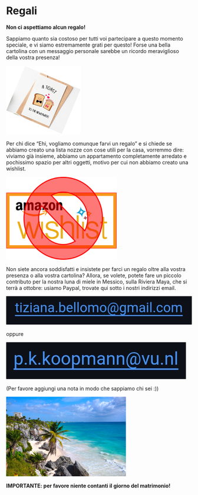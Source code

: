 # Regali

**Non ci aspettiamo alcun regalo!**


Sappiamo quanto sia costoso per tutti voi partecipare a questo momento speciale, e vi siamo estremamente grati per questo!
Forse una bella cartolina con un messaggio personale sarebbe un ricordo meraviglioso della vostra presenza!

![Gifts](Picture19.png)


Per chi dice “Ehi, vogliamo comunque farvi un regalo” e si chiede se abbiamo creato una lista nozze con cose utili per la casa, vorremmo dire: viviamo già insieme, abbiamo un appartamento completamente arredato e pochissimo spazio per altri oggetti, motivo per cui non abbiamo creato una wishlist.

<img src="Picture20.png" alt="No Wishlist" style="width:300px;"/>


Non siete ancora soddisfatti e insistete per farci un regalo oltre alla vostra presenza o alla vostra cartolina?
Allora, se volete, potete fare un piccolo contributo per la nostra luna di miele in Messico, sulla Riviera Maya, che si terrà a ottobre: usiamo Paypal, trovate qui sotto i nostri indirizzi email.

![TizianaEmail](Screenshot_2025-07-21-09-31-51-91_40deb401b9ffe8e1df2f1cc5ba480b12.jpg)

oppure

![PatrickEmail](Screenshot_2025-07-21-09-31-13-11_40deb401b9ffe8e1df2f1cc5ba480b12.jpg)


(Per favore aggiungi una nota in modo che sappiamo chi sei :))


![Honeymoon](Picture21.png)


**IMPORTANTE: per favore niente contanti il giorno del matrimonio!**
